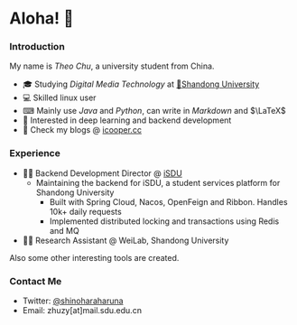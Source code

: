 # Aloha! 👋

### Introduction

My name is *Theo Chu*, a university student from China.

-   🎓 Studying *Digital Media Technology* at [🏫Shandong University](https://www.sdu.edu.cn/)
-   💻 Skilled linux user
-   ⌨ Mainly use *Java* and *Python*, can write in *Markdown* and $\LaTeX$
-   🔬 Interested in deep learning and backend development
-   🔗 Check my blogs @ [icooper.cc](https://icooper.cc/)

### Experience

- 👨‍💻 Backend Development Director @ [iSDU](https://www.isdu.com/)
    - Maintaining the backend for iSDU, a student services platform for Shandong University
        - Built with Spring Cloud, Nacos, OpenFeign and Ribbon. Handles 10k+ daily requests
        - Implemented distributed locking and transactions using Redis and MQ
- 🧑‍🏫 Research Assistant @ WeiLab, Shandong University

Also some other interesting tools are created.

### Contact Me

-   Twitter: [@shinoharaharuna](https://twitter.com/shinoharaharuna)
-   Email: zhuzy[at]mail.sdu.edu.cn
